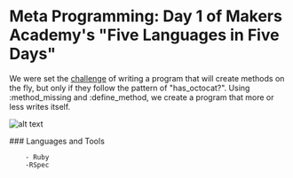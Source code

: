 # Meta Programming: Day 1 of Makers Academy's "Five Languages in Five Days"
We were set the [challenge](https://github.com/makersacademy/course/blob/master/level_up/meta_programming.md) of writing a program that will create methods
on the fly, but only if they follow the pattern of "has_octocat?".
Using :method_missing and :define_method, we create a program
that more or less writes itself.

![alt text](http://imgs.xkcd.com/comics/hofstadter.png)

### Languages and Tools
```
	- Ruby
	-RSpec
```